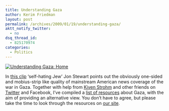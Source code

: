 ```yaml
---
title: Understanding Gaza
author: Kerim Friedman
layout: post
permalink: /archives/2009/01/19/understanding-gaza/
aktt_notify_twitter:
  - no
dsq_thread_id:
  - 825170974
categories:
  - Politics
---
```

<div class="thumbnail">
  <a href="http://gaza.jottit.com" onclick="_gaq.push(['_trackEvent', 'outbound-article', 'http://gaza.jottit.com', '']);" ><img src="http://img.skitch.com/20090119-m1yig383583dhm1ten41crrfb1.preview.jpg" alt="Understanding Gaza: Home" /></a>


  
  
In <a href="http://www.thedailyshow.com/video/index.jhtml?videoId=213380&#038;title=strip-maul" onclick="_gaq.push(['_trackEvent', 'outbound-article', 'http://www.thedailyshow.com/video/index.jhtml?videoId=213380&title=strip-maul', 'this clip']);" >this clip</a> &#8216;self-hating Jew&#8217; Jon Stewart points out the obviously one-sided and mobius-strip like quality of mainstream American news coverage of the war in Gaza. Together with help from <a href="http://deinzein.wordpress.com/" onclick="_gaq.push(['_trackEvent', 'outbound-article', 'http://deinzein.wordpress.com/', 'Kiven Strohm']);" >Kiven Strohm</a> and other friends on <a href="http://search.twitter.com/search?q=gaza" onclick="_gaq.push(['_trackEvent', 'outbound-article', 'http://search.twitter.com/search?q=gaza', 'Twitter']);" >Twitter</a> and Facebook, I&#8217;ve compiled a <a href="http://gaza.jottit.com" onclick="_gaq.push(['_trackEvent', 'outbound-article', 'http://gaza.jottit.com', 'list of resources']);" >list of resources</a> about Gaza, with the aim of providing an alternative view. You don&#8217;t have to agree, but please take the time to look through the resources on <a href="http://gaza.jottit.com" onclick="_gaq.push(['_trackEvent', 'outbound-article', 'http://gaza.jottit.com', 'our site']);" >our site</a>. 

